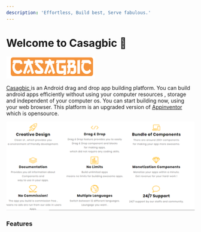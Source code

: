 ```yaml
---
description: 'Effortless, Build best, Serve fabulous.'
---
```


# Welcome to Casagbic 👋

![](.gitbook/assets/image%20%283%29.png)

[Casagbic ](https://www.casagbic.com)is an Android drag and drop app building platform. You can build android apps efficiently without using your computer resources , storage and independent of your computer os. You can start building now, using your web browser. This platform is an upgraded version of [Appinventor](https://appinventor.mit.edu/) which is opensource.

![](.gitbook/assets/image%20%281%29.png)

### Features

